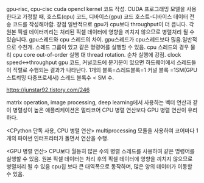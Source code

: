 
gpu-risc, cpu-cisc
cuda opencl
kernel 코드 작성.
CUDA 프로그래밍 모델을 사용한다고 가정할 때,
호스트(cpu) 코드, 
디바이스(gpu) 코드
 호스트-디바이스 데이터 전송 코드를 작성해야함.
장점
일반적으로 gpu가 cpu보다 throughput이 더 큽니다.
각 원본 픽셀 데이터끼리는 처리된 픽셀 데이터에 영향을 끼치지 않으므로 병렬처리 될 수 있습니다.
gpu스레드와 cpu 스레드의 차이. 
gpu스레드가 cpu스레드보다 믾음.일반적으로 수천개. 스레드 그룹이 있고 같은 명령어를 실행할 수 있음. 
cpu 스레드의 경우 물리 cpu core
out-of-order 실행 대 thread rotation. 
순차 실행에 강점. clock speed<->throughput
gpu 코드, 커널코드에 분기문이 있으면 하드웨어에서 스레드들이 직렬로 수행되는 결과가 나타난다.
1개의 블록=스레드블록=1 커널 블록 =1SM(GPU 스트릐밍 다중프로세서)
스레드 블록수 < SM 수.

https://junstar92.tistory.com/246

matrix operation, image processing, deep learning에서 사용하는 벡터 연산과 같이
병렬성이 높은 애플리케이션은 멀티코어 CPU 병렬 연산보다 GPU 병렬 연산이 유리하다.

<CPython 단독 사용, CPU 병렬 연산>
multiprocessing 모듈을 사용하여 코어마다 1개의 파이썬 인터프리터가 돌면서 연산을 수행.

<GPU 병렬 연산>
CPU보다 월등히 많은 수의 병렬 스레드를 사용하여 같은 명령어를 실행할 수 있음.
원본 픽셀 데이터는 처리 후의 픽셀 데이터에 영향을 끼치지 않으므로 병렬처리 될 수 있음
cpu칩 보다 큰 대역폭으로 동작하며, 많은 양의 데이터가 이동할 수 있음.

